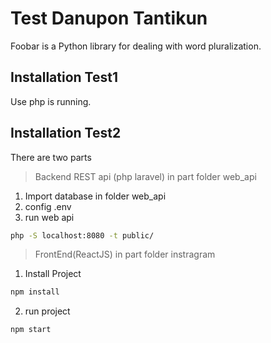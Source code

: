 # Test Danupon Tantikun

Foobar is a Python library for dealing with word pluralization.

## Installation Test1

Use php is running.

## Installation Test2

There are two parts 
>Backend REST api (php laravel) in part folder web_api

1. Import database in folder web_api
2. config .env
3. run web api
```bash
php -S localhost:8080 -t public/
```
>FrontEnd(ReactJS) in part folder instragram
1. Install Project
```bash
npm install
```
2. run project
```bash
npm start
```
